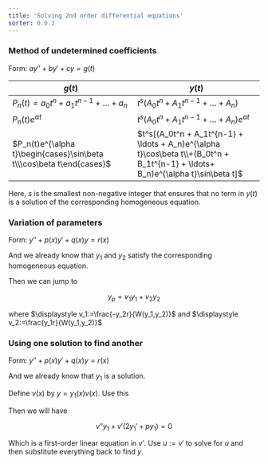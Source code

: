 ```yaml
---
title: 'Solving 2nd order differential equations'
sorter: 0.0.2
---
```


### Method of undetermined coefficients

Form: $ay'' + by' + cy = g(t)$

| $g(t)$                                                               | $y(t)$                                                                                                                          |
| -------------------------------------------------------------------- | ------------------------------------------------------------------------------------------------------------------------------- |
| $P_n(t) = a_0t^n + a_1t^{n-1} + \ldots + a_n$                        | $t^s(A_0t^n + A_1t^{n-1} + \ldots + A_n)$                                                                                       |
| $P_n(t)e^{\alpha t}$                                                 | $t^s(A_0t^n + A_1t^{n-1} + \ldots + A_n)e^{\alpha t}$                                                                           |
| $P_n(t)e^{\alpha t}\begin{cases}\sin\beta t\\\cos\beta t\end{cases}$ | $t^s[(A_0t^n + A_1t^{n-1} + \ldots + A_n)e^{\alpha t}\cos\beta t\\+(B_0t^n + B_1t^{n-1} + \ldots+ B_n)e^{\alpha t}\sin\beta t]$ |

Here, $s$ is the smallest non-negative integer that ensures that no
term in $y(t)$ is a solution of the corresponding homogeneous
equation.

### Variation of parameters

Form: $y''+p(x)y'+q(x)y=r(x)$

And we already know that $y_1$ and $y_2$ satisfy the corresponding
homogeneous equation.

Then we can jump to

$$
y_p=v_1y_1+v_2y_2
$$

where $\displaystyle v_1:=\frac{-y_2r}{W(y_1,y_2)}$ and $\displaystyle
v_2:=\frac{y_1r}{W(y_1,y_2)}$

### Using one solution to find another

Form: $y''+p(x)y'+q(x)y=r(x)$

And we already know that $y_1$ is a solution.

Define $v(x)$ by $\displaystyle y=y_1(x)v(x)$. Use this

Then we will have

$$
v''y_1+v'(2y_1'+py_1)=0
$$

Which is a first-order linear equation in $v'$. Use $u:=v'$ to solve
for $u$ and then substitute everything back to find $y$.
